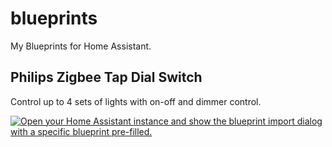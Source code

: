 # blueprints

My Blueprints for Home Assistant.

## Philips Zigbee Tap Dial Switch
Control up to 4 sets of lights with on-off and dimmer control.

[![Open your Home Assistant instance and show the blueprint import dialog with a specific blueprint pre-filled.](https://my.home-assistant.io/badges/blueprint_import.svg)](https://my.home-assistant.io/redirect/blueprint_import/?blueprint_url=https%3A%2F%2Fgithub.com%2FXRyu%2Fhomeassistant_blueprints%2Fblob%2Fmain%2Fphilips_tap_dial_z2m.yaml)
